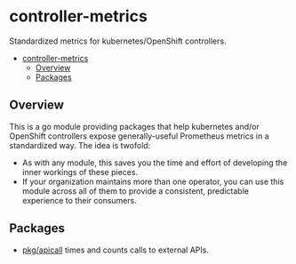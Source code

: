 # controller-metrics

Standardized metrics for kubernetes/OpenShift controllers.

- [controller-metrics](#controller-metrics)
  - [Overview](#overview)
  - [Packages](#packages)

## Overview

This is a go module providing packages that help kubernetes and/or OpenShift controllers expose
generally-useful Prometheus metrics in a standardized way. The idea is twofold:

- As with any module, this saves you the time and effort of developing the inner workings of these 
  pieces.
- If your organization maintains more than one operator, you can use this module across all of them
  to provide a consistent, predictable experience to their consumers.

## Packages

- [pkg/apicall](pkg/apicall/README.md) times and counts calls to external APIs.
